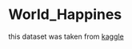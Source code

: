 # World_Happines

this dataset was taken from [kaggle](https://www.kaggle.com/unsdsn/world-happiness)
